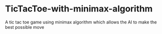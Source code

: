# TicTacToe-with-minimax-algorithm
A tic tac toe game using minimax algorithm which allows the AI to make the best possible move
